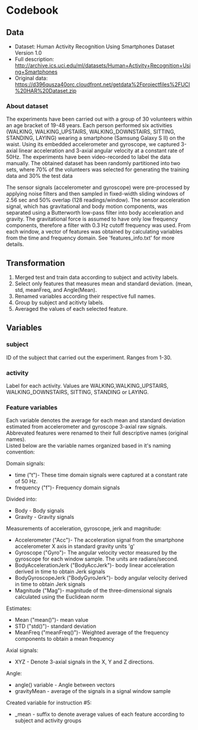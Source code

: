 # Codebook
## Data
  - Dataset: Human Activity Recognition Using Smartphones Dataset Version 1.0
  - Full description: http://archive.ics.uci.edu/ml/datasets/Human+Activity+Recognition+Using+Smartphones 
  - Original data:  https://d396qusza40orc.cloudfront.net/getdata%2Fprojectfiles%2FUCI%20HAR%20Dataset.zip
### About dataset
  The experiments have been carried out with a group of 30 volunteers within an age bracket of 19-48 years. Each person performed six activities (WALKING, WALKING_UPSTAIRS, WALKING_DOWNSTAIRS, SITTING, STANDING, LAYING) wearing a smartphone (Samsung Galaxy S II) on the waist. Using its embedded accelerometer and gyroscope, we captured 3-axial linear acceleration and 3-axial angular velocity at a constant rate of 50Hz. The experiments have been video-recorded to label the data manually. The obtained dataset has been randomly partitioned into two sets, where 70% of the volunteers was selected for generating the training data and 30% the test data

  The sensor signals (accelerometer and gyroscope) were pre-processed by applying noise filters and then sampled in fixed-width sliding windows of 2.56 sec and 50% overlap (128 readings/window). The sensor acceleration signal, which has gravitational and body motion components, was separated using a Butterworth low-pass filter into body acceleration and gravity. The gravitational force is assumed to have only low frequency components, therefore a filter with 0.3 Hz cutoff frequency was used. From each window, a vector of features was obtained by calculating variables from the time and frequency domain. See 'features_info.txt' for more details.
## Transformation
1. Merged test and train data according to subject and activity labels.
2. Select only features that measures mean and standard deviation. (mean, std, meanFreq, and Angle(Mean).
3. Renamed variables according their respective full names.
5. Group by subject and acitivty labels.
6. Averaged the values of each selected feature.
## Variables
### subject
ID of the subject that carried out the experiment. Ranges from 1-30.
### activity
Label for each activity. Values are WALKING,WALKING_UPSTAIRS, WALKING_DOWNSTAIRS, SITTING, STANDING or LAYING.
### Feature variables
Each variable denotes the average for each mean and standard deviation estimated from accelerometer and gyroscope 3-axial raw signals.
Abbrevated features were renamed to their full descriptive names (original names).     
Listed below are the variable names organized based in it's naming convention:

Domain signals:
- time ("t")- These time domain signals were captured at a constant rate of 50 Hz.
- frequency ("f")- Frequency domain signals

Divided into:
- Body - Body signals
- Gravity - Gravity signals

Measurements of acceleration, gyroscope, jerk and magnitude:
- Accelerometer ("Acc")- The acceleration signal from the smartphone accelerometer X axis in standard gravity units 'g'
- Gyroscope ("Gyro")- The angular velocity vector measured by the gyroscope for each window sample. The units are radians/second.
- BodyAccelerationJerk ("BodyAccJerk")- body linear acceleration derived in time to obtain Jerk signals
- BodyGyroscopeJerk ("BodyGyroJerk")- body angular velocity derived in time to obtain Jerk signals
- Magnitude ("Mag")- magnitude of the three-dimensional signals calculated using the Euclidean norm

Estimates:
- Mean ("mean()")- mean value
- STD ("std()")- standard deviation
- MeanFreq ("meanFreq()")- Weighted average of the frequency components to obtain a mean frequency

Axial signals:
- XYZ - Denote 3-axial signals in the X, Y and Z directions.

Angle:
- angle() variable - Angle between vectors
- gravityMean - average of the signals in a signal window sample

Created variable for instruction #5:
- _mean - suffix to denote average values of each feature according to subject and activity groups
